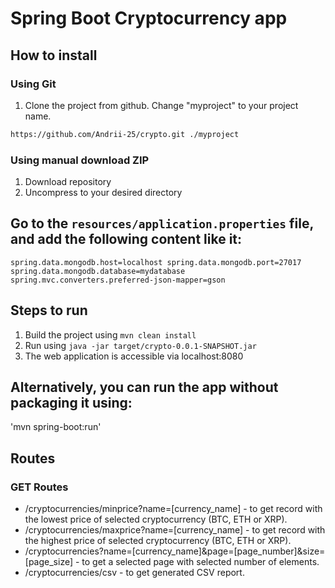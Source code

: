 # Spring Boot Cryptocurrency app

## How to install

### Using Git

1.  Clone the project from github. Change "myproject" to your project name.

```bash
https://github.com/Andrii-25/crypto.git ./myproject
```

### Using manual download ZIP

1.  Download repository
2.  Uncompress to your desired directory

## Go to the `resources/application.properties` file, and add the following content like it:
`spring.data.mongodb.host=localhost
 spring.data.mongodb.port=27017
 spring.data.mongodb.database=mydatabase
 spring.mvc.converters.preferred-json-mapper=gson`

## Steps to run
1. Build the project using `mvn clean install`
2. Run using `java -jar target/crypto-0.0.1-SNAPSHOT.jar`
3. The web application is accessible via localhost:8080

## Alternatively, you can run the app without packaging it using:
'mvn spring-boot:run'

## Routes

### GET Routes

- /cryptocurrencies/minprice?name=[currency_name] - to get record with the lowest price of selected cryptocurrency (BTC, ETH or XRP).
- /cryptocurrencies/maxprice?name=[currency_name] - to get record with the highest price of selected cryptocurrency (BTC, ETH or XRP).
- /cryptocurrencies?name=[currency_name]&page=[page_number]&size=[page_size] - to get a selected page with selected number of elements.
- /cryptocurrencies/csv - to get generated CSV report.

